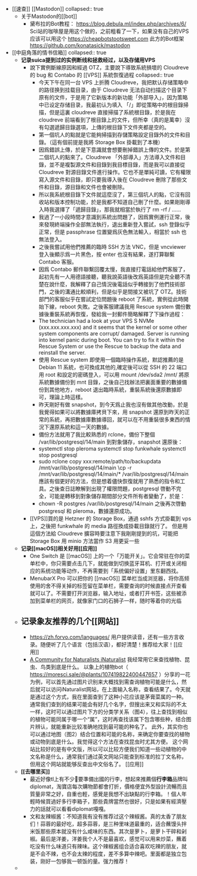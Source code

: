 - [[速查]] [[Mastodon]]
  collapsed:: true
	- 关于Mastodon的[[bot]]
		- 黛布拉的Bot教程：
		  https://blog.debula.ml/index.php/archives/6/
		  Sci站的咖啡屋是用这个做的，之前粗看了一下，如果没有自己的VPS应该可以用这个
		  https://cheapbotstootsweet.com
		  此方的Bot框架
		  https://github.com/konatasick/mastodon
- [[中庭角落的情书信箱]]
  collapsed:: true
	- **记录suica提到过的实例断线和拯救经过，以及存储用VPS**
		- 說下實例斷線原因和經過 OTZ，主要說下導致系統損壞的 Cloudreve 的 bug 和 Contabo 的 [[VPS]] 系統恢復過程
		  collapsed:: true
			- 今天下午在同一台 VPS 上折腾 Cloudreve，我把默认存储策略中的路径换到挂载目录，由于 Cloudreve 无法自动扫描这个目录下原有的文件，于是用了它新版本的新功能「外部导入」，因为策略中已设定存储目录，我最初认为填入 「/」即從策略中的根目錄掃描，但是這裏 cloudreve 直接掃描了系統根目錄，於是我在 cloudreve 前端看到了根目錄上的文件，但所幸（真的是萬幸）沒有勾選遞歸目錄選項，上傳的根目錄下文件夾都是空的。
			- 第一個坑人的點就是它能夠掃描到存儲策略設定目錄外的文件和目錄。（這有個前提是我將 Storage Box 掛載到了本機）
			- 因爲錯誤上傳，於是下意識就會想要刪掉錯誤上傳的文件。於是第二個坑人的點來了。Cloudreve 「外部導入」方法導入文件和目錄，並不是複製源文件和目錄到我目標目錄，而是我可以直接從 Cloudreve 對源目錄文件進行操作。它也不是單純可讀，它有權限寫入源文件和目錄，即只要我導入後在 Cloudreve 刪除了那些文件和目錄，源目錄和文件也會被刪除。
			- 所以我系統根目錄下文件就這麼沒了，第三個坑人的點，它沒有回收站和版本控制功能，於是我都不知道自己刪了什麼。如果剛剛導入時我選擇了「遞歸目錄」，那我就相當於執行了 rm -rf / ……
			- 我過了一小段時間才意識到系統出問題了，因爲實例運行正常，後來發現終端操作全部無法執行，退出重新登入嘗試，ssh 登錄似乎正常，但是 passphrase 位置變爲灰色無法輸入，相當於 ssh 也無法登入。
			- 之後我嘗試用他們推薦的臨時 SSH 方法 VNC，但是 vncviewer 登入後顯示爲一片黑色，按 enter 也沒有結果，遂打算聯繫 Contabo 客服。
			- 因爲 Contabo 郵件聯繫回覆太慢，我直接打電話給他們客服了，起初先有一人用德語接聽，聽我說英語後改爲英語但是完全聽不清楚在說什麼，我解釋了自己情況後電話似乎轉接到了他們技術部門，之後的溝通比較順利，但是似乎是間接又被坑了 OTZ。技術部門的客服似乎在嘗試定位問題後 reboot 了系統，實例從此時開始下線，reboot 失敗。之後客服建議我用 Rescue system 備份數據後重裝系統再恢復，發給我一封郵件簡略解釋了下操作過程：
			- The technician had a look at your VPS S NVMe (xxx.xxx.xxx.xxx) and it seems that the kernel or some other system components are corrupt/ damaged. Server is running into kernel panic during boot. You can try to fix it within the Rescue System or use the Rescue to backup the data and reinstall the server.
			- 使用 Rescue system 即使用一個臨時操作系統，默認推薦的是 Debian 11 系統，也可換成其他的,確定後可以從 SSH 的 22 端口用 root 和設定的密碼登入，可以用 mount /dev/sda2 /mnt/ 將原系統數據備份到 mnt 目錄，之後自己找辦法把裏面重要的數據備份到其他地方，reboot 退出臨時系統，重裝系統後還原數據即可，理論上時這樣。
			- 昨天剛好有做 snapshot，到今天爲止我也沒有做其他改動，於是我覺得如果可以將數據庫拷貝下來，用 snapshot 還原到昨天的正常的系統，再把數據庫數據導回，就可以在不用重裝很多東西的情況下還原系統和這一天的數據。
			- 備份方法就用了我比較熟悉的 rclone，備份下整個 /var/lib/postgresql/14/main 到對象儲存，snapshot 還原後：
			- systemctl stop pleroma
			  systemctl stop funkwhale
			  systemctl stop postgresql
			- sudo rclone copy xxx:remote/path/to/backupdata /mnt/var/lib/postgresql/14/main
			  \cp -r /mnt/var/lib/postgresql/14/main/* /var/lib/postgresql/14/main
			  應該有個更好的方法，但是想着儘快恢復就用了熟悉的指令和工具。之後查日誌瞭解到出現了權限問題，postgresql 啓動不完全，可能是轉移到對象儲存期間部分文件所有者變動了，於是：
			- chown -R postgres /var/lib/postgresql/14/main
			  之後再次啓動 postgresql 和 pleroma，數據還原成功。
		- [[VPS]]買的是 Hetzner 的 Storage Box，通過 sshfs 方式掛載到 vps 上，之後把 funkwhale 的 media 路徑換成掛載目錄就行了。 但是用這個方法給 Cloudreve 擴容時要注意下我剛剛提到的坑，可能把 Storage Box 用 minio 方法當作 S3 用更妥一些
	- **记录[[macOS]]相关好用[[应用]]**
		- One Switch 是 [[macOS]] 上的一个「万能开关」。它会常驻在你的菜单栏中，你只需要点击几下，就能做到切换蓝牙耳机、打开或关闭相应的系统功能等动作，不再需要到「系统偏好设置」里东翻西找。
		- MenubarX Pro 可以把你的 [[macOS]] 菜单栏当成浏览器，将你高频使用的舍不得关掉的标签留在菜单栏，需要查询的时候直接点开查看就可以了。不需要打开浏览器，输入地址，或者打开书签，这些被添加到菜单栏的网页，就像家门口的石狮子一样，随时等着你的光临
	- **记录象友推荐的几个[[网站]]**
		-
		- https://zh.forvo.com/languages/  用户提供读音，还有一些方言收录。随便听了几个语言（包括汉语），都好清楚！推荐给大家！[[应用]]
		- [A Community for Naturalists iNaturalist](https://www.inaturalist.org/) 我经常用它来查找植物、昆虫、鸟类到底是什么。  以象上的植物bot（ https://moresci.sale/@plants/107419822400447657 ）分享的一花为例，可以首先通过图片识别来大概找到需查询植物可能是什么，然后就可以访问iNaturalist网站，在上面输入名称，查看结果了。今天就是通过这个方式，我在里面查到了这种小花应该是茅膏菜属的一种。通常我们查到的结果可能会有好几个名字，但搜出来又和实际的不太一样，这时可以通过图片下方的分类学关系（图4），往上查找到相似的植物可能同属于哪一个“属”，这时再查找该属下包含哪些种，结合图片辨认，就能重新比较准确地找到最可能的种名了。  此外，其实你也可以通过地图（图2）结合位置和可能的名称，来确定你要查找的植物或动物到底是什么。我觉得这个方法在查找昆虫时尤其方便。  这个网站比较好的是有中文版，所以可以比较方便我们知道一些动植物的中文名称是什么，通常我们通过英文网站只能查到标准的拉丁文名称，但用这个网站就能够反查出中文俗名了。 [[应用]]
	- **[[去哪里买]]**
		- 最近好像tl上有不少🐘要準備出國的行李，想起來推薦個**行李箱**品牌叫diplomat，淘寶店每次購物節都會打折，價格便宜外型設計流暢而且質量非常之好，自重也輕，感覺是我想不出缺點的行李箱。！個人年輕時候買過好多行李箱子，那些貴牌當然也很好，只是如果有經濟壓力的話就可以看看diplomat嘎嘎。
		- 文和友辣椒酱：不知道我有没有推荐过这个辣椒酱。真的太香了朋友们！蒜蓉的最好吃，超多蒜蓉，是三种里味道最重的，适合蘸馒头拌米饭那些原本就没有什么咸味的东西。其次是萝卜，是萝卜干碎和剁椒。最后是洋姜，洋姜我个人不是最喜欢，感觉可以用来炒菜，蘸着吃没有什么味道只有辣味。这个辣椒酱组合适合喜欢吃辣的朋友，就是不会不辣，也不会太辣的程度，差不多算中辣吧。里面都是独立包装，刚好一包够我一顿饭的量。强力推荐！
	-